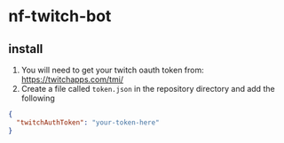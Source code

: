 # nf-twitch-bot

## install
1. You will need to get your twitch oauth token from: https://twitchapps.com/tmi/
2. Create a file called `token.json` in the repository directory and add the following

```json
{
  "twitchAuthToken": "your-token-here"
}
```
